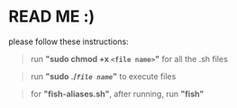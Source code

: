 # READ ME :)
please follow these instructions:
>run __"sudo chmod +x ```<file name>```"__ for all the .sh files

>run __"sudo ./*```file name```*"__ to execute files

>for __"fish-aliases.sh"__, after running, run __"fish"__

